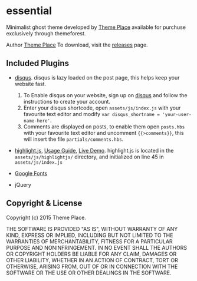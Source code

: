 # essential

Minimalist ghost theme developed by [Theme Place](http://theme.place) available for purchuse exclusively through themeforest.

Author [Theme Place](http://theme.place)
To download, visit the [releases](https://github.com/TryGhost/Casper/releases) page.


## Included Plugins
- [disqus](http://disqus.com).
  disqus is lazy loaded on the post page, this helps keep your website fast.
  1. To Enable disqus on your website, sign up on [disqus](http://disqus.com) and follow the instructions to create your account.
  2. Enter your disqus shortcode, open `assets/js/index.js` with your favourite text editor and modify `var disqus_shortname = 'your-user-name-here'`.
  3. Comments are displayed on posts, to enable them open `posts.hbs` with your favourite text editor and uncomment `{{>comments}}`, this will insert the file `partials/comments.hbs`.


- [highlight.js](https://highlightjs.org), [Usage Guide](https://highlightjs.org/usage/), [Live Demo](https://highlightjs.org/static/demo/).
  highlight.js is located in the `assets/js/highlightjs/` directory, and initialized on line 45 in `assets/js/index.js`

- [Google Fonts](http://www.google.com/webfonts)

- jQuery


## Copyright & License

Copyright (c) 2015 Theme Place.

THE SOFTWARE IS PROVIDED "AS IS", WITHOUT WARRANTY OF ANY KIND, EXPRESS OR IMPLIED, INCLUDING BUT NOT LIMITED TO THE WARRANTIES OF MERCHANTABILITY, FITNESS FOR A PARTICULAR PURPOSE AND
NONINFRINGEMENT. IN NO EVENT SHALL THE AUTHORS OR COPYRIGHT HOLDERS BE LIABLE FOR ANY CLAIM, DAMAGES OR OTHER LIABILITY, WHETHER IN AN ACTION OF CONTRACT, TORT OR OTHERWISE, ARISING FROM, OUT OF OR IN CONNECTION WITH THE SOFTWARE OR THE USE OR OTHER DEALINGS IN THE SOFTWARE.